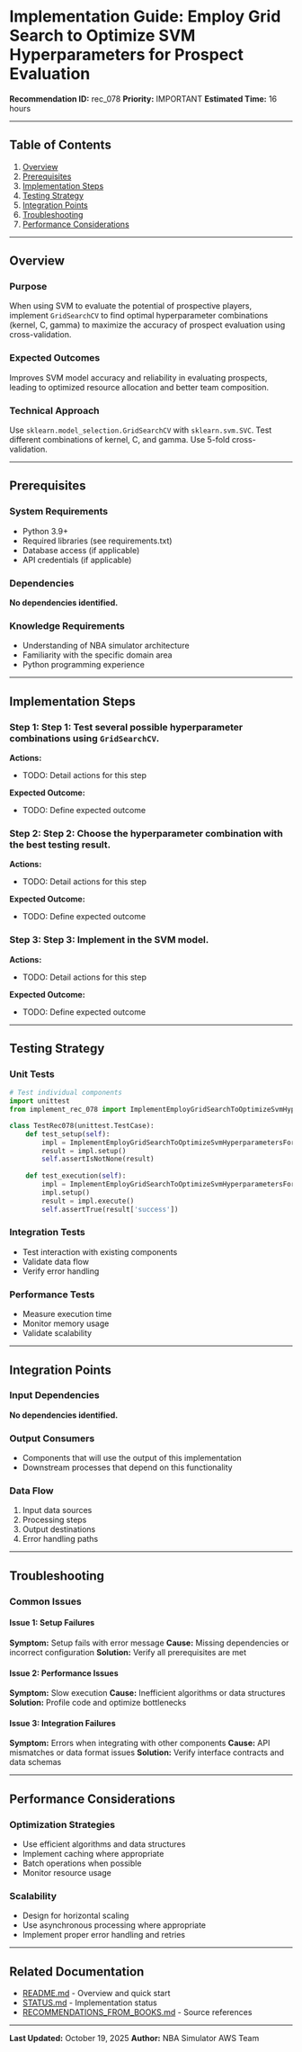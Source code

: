 # Implementation Guide: Employ Grid Search to Optimize SVM Hyperparameters for Prospect Evaluation

**Recommendation ID:** rec_078
**Priority:** IMPORTANT
**Estimated Time:** 16 hours

---

## Table of Contents

1. [Overview](#overview)
2. [Prerequisites](#prerequisites)
3. [Implementation Steps](#implementation-steps)
4. [Testing Strategy](#testing-strategy)
5. [Integration Points](#integration-points)
6. [Troubleshooting](#troubleshooting)
7. [Performance Considerations](#performance-considerations)

---

## Overview

### Purpose

When using SVM to evaluate the potential of prospective players, implement `GridSearchCV` to find optimal hyperparameter combinations (kernel, C, gamma) to maximize the accuracy of prospect evaluation using cross-validation.

### Expected Outcomes

Improves SVM model accuracy and reliability in evaluating prospects, leading to optimized resource allocation and better team composition.

### Technical Approach

Use `sklearn.model_selection.GridSearchCV` with `sklearn.svm.SVC`. Test different combinations of kernel, C, and gamma.  Use 5-fold cross-validation.

---

## Prerequisites

### System Requirements

- Python 3.9+
- Required libraries (see requirements.txt)
- Database access (if applicable)
- API credentials (if applicable)

### Dependencies

**No dependencies identified.**

### Knowledge Requirements

- Understanding of NBA simulator architecture
- Familiarity with the specific domain area
- Python programming experience

---

## Implementation Steps

### Step 1: Step 1: Test several possible hyperparameter combinations using `GridSearchCV`.

**Actions:**
- TODO: Detail actions for this step

**Expected Outcome:**
- TODO: Define expected outcome

### Step 2: Step 2: Choose the hyperparameter combination with the best testing result.

**Actions:**
- TODO: Detail actions for this step

**Expected Outcome:**
- TODO: Define expected outcome

### Step 3: Step 3: Implement in the SVM model.

**Actions:**
- TODO: Detail actions for this step

**Expected Outcome:**
- TODO: Define expected outcome



---

## Testing Strategy

### Unit Tests

```python
# Test individual components
import unittest
from implement_rec_078 import ImplementEmployGridSearchToOptimizeSvmHyperparametersForProspectEvaluation

class TestRec078(unittest.TestCase):
    def test_setup(self):
        impl = ImplementEmployGridSearchToOptimizeSvmHyperparametersForProspectEvaluation()
        result = impl.setup()
        self.assertIsNotNone(result)
    
    def test_execution(self):
        impl = ImplementEmployGridSearchToOptimizeSvmHyperparametersForProspectEvaluation()
        impl.setup()
        result = impl.execute()
        self.assertTrue(result['success'])
```

### Integration Tests

- Test interaction with existing components
- Validate data flow
- Verify error handling

### Performance Tests

- Measure execution time
- Monitor memory usage
- Validate scalability

---

## Integration Points

### Input Dependencies

**No dependencies identified.**

### Output Consumers

- Components that will use the output of this implementation
- Downstream processes that depend on this functionality

### Data Flow

1. Input data sources
2. Processing steps
3. Output destinations
4. Error handling paths

---

## Troubleshooting

### Common Issues

#### Issue 1: Setup Failures

**Symptom:** Setup fails with error message
**Cause:** Missing dependencies or incorrect configuration
**Solution:** Verify all prerequisites are met

#### Issue 2: Performance Issues

**Symptom:** Slow execution
**Cause:** Inefficient algorithms or data structures
**Solution:** Profile code and optimize bottlenecks

#### Issue 3: Integration Failures

**Symptom:** Errors when integrating with other components
**Cause:** API mismatches or data format issues
**Solution:** Verify interface contracts and data schemas

---

## Performance Considerations

### Optimization Strategies

- Use efficient algorithms and data structures
- Implement caching where appropriate
- Batch operations when possible
- Monitor resource usage

### Scalability

- Design for horizontal scaling
- Use asynchronous processing where appropriate
- Implement proper error handling and retries

---

## Related Documentation

- [README.md](README.md) - Overview and quick start
- [STATUS.md](STATUS.md) - Implementation status
- [RECOMMENDATIONS_FROM_BOOKS.md](RECOMMENDATIONS_FROM_BOOKS.md) - Source references

---

**Last Updated:** October 19, 2025
**Author:** NBA Simulator AWS Team
